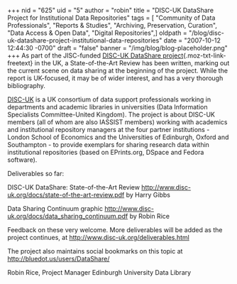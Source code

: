 +++
nid = "625"
uid = "5"
author = "robin"
title = "DISC-UK DataShare Project for Institutional Data Repositories"
tags = [ "Community of Data Professionals", "Reports & Studies", "Archiving, Preservation, Curation", "Data Access & Open Data", "Digital Repositories",]
oldpath = "/blog/disc-uk-datashare-project-institutional-data-repositories"
date = "2007-10-12 12:44:30 -0700"
draft = "false"
banner = "/img/blog/blog-placeholder.png"
+++
As part of the JISC-funded [DISC-UK DataShare
project](http://www.disc-uk.org/datashare.html){.moz-txt-link-freetext}
in the UK, a State-of-the-Art Review has been written, marking out the
current scene on data sharing at the beginning of the project. While the
report is UK-focused, it may be of wider interest, and has a very
thorough bibliography.

[DISC-UK](http://www.disc-uk.org/index.html "DISC-UK") is a UK
consortium of data support professionals working in departments and
academic libraries in universities (Data Information Specialists
Committee-United Kingdom). The project is about DISC-UK members (all of
whom are also IASSIST members) working with academics and institutional
repository managers at the four partner institutions - London School of
Economics and the Universities of Edinburgh, Oxford and Southampton - to
provide exemplars for sharing research data within institutional
repositories (based on EPrints.org, DSpace and Fedora software).

Deliverables so far:

DISC-UK DataShare: State-of-the-Art Review
<http://www.disc-uk.org/docs/state-of-the-art-review.pdf> by Harry Gibbs

Data Sharing Continuum graphic
<http://www.disc-uk.org/docs/data_sharing_continuum.pdf> by Robin Rice

Feedback on these very welcome. More deliverables will be added as the
project continues, at <http://www.disc-uk.org/deliverables.html>

The project also maintains social bookmarks on this topic at
<http://bluedot.us/users/DataShare/>

Robin Rice, Project Manager Edinburgh University Data Library
